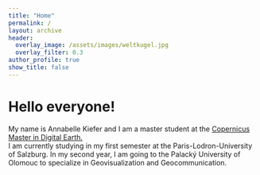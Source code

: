 ```yaml
---
title: "Home"
permalink: /
layout: archive
header:
  overlay_image: /assets/images/weltkugel.jpg
  overlay_filter: 0.3
author_profile: true
show_title: false
---
```


<div class="home-content">

# Hello everyone!

My name is Annabelle Kiefer and I am a master student at the [Copernicus Master in Digital Earth.](https://master-cde.eu/)  
I am currently studying in my first semester at the Paris-Lodron-University of Salzburg. In my second year, I am going to the Palacký University of Olomouc to specialize in Geovisualization and Geocommunication.

</div>
